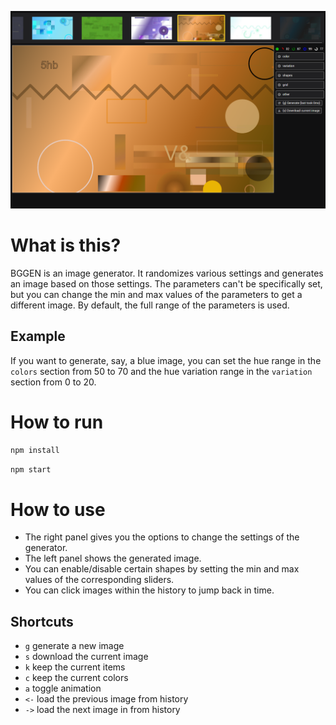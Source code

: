 ![img.png](img.png)

# What is this?

BGGEN is an image generator. It randomizes various settings and generates an image based on those settings.
The parameters can't be specifically set, but you can change the min and max values of the parameters to get a different image.
By default, the full range of the parameters is used.

## Example

If you want to generate, say, a blue image, you can set the hue range in the `colors` section from 50 to 70 and the hue variation range in the `variation` section from 0 to 20.


# How to run

```bash
npm install
```

```bash
npm start
```

# How to use

- The right panel gives you the options to change the settings of the generator.
- The left panel shows the generated image.
- You can enable/disable certain shapes by setting the min and max values of the corresponding sliders.
- You can click images within the history to jump back in time.

## Shortcuts
- `g` generate a new image
- `s` download the current image
- `k` keep the current items
- `c` keep the current colors
- `a` toggle animation
- `<-` load the previous image from history
- `->` load the next image in from history